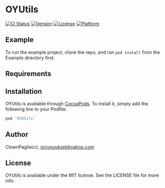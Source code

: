 # OYUtils

[![CI Status](http://img.shields.io/travis/ClownPagliacci/OYUtils.svg?style=flat)](https://travis-ci.org/ClownPagliacci/OYUtils)
[![Version](https://img.shields.io/cocoapods/v/OYUtils.svg?style=flat)](http://cocoapods.org/pods/OYUtils)
[![License](https://img.shields.io/cocoapods/l/OYUtils.svg?style=flat)](http://cocoapods.org/pods/OYUtils)
[![Platform](https://img.shields.io/cocoapods/p/OYUtils.svg?style=flat)](http://cocoapods.org/pods/OYUtils)

## Example

To run the example project, clone the repo, and run `pod install` from the Example directory first.

## Requirements

## Installation

OYUtils is available through [CocoaPods](http://cocoapods.org). To install
it, simply add the following line to your Podfile:

```ruby
pod 'OYUtils'
```

## Author

ClownPagliacci, orcunyuksel@yahoo.com

## License

OYUtils is available under the MIT license. See the LICENSE file for more info.
